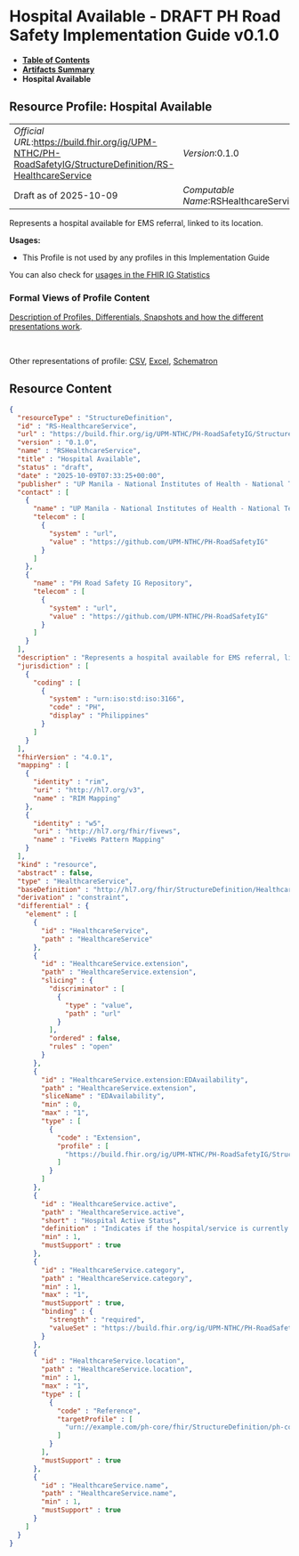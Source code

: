 # Hospital Available - DRAFT PH Road Safety Implementation Guide v0.1.0

* [**Table of Contents**](toc.md)
* [**Artifacts Summary**](artifacts.md)
* **Hospital Available**

## Resource Profile: Hospital Available 

| | |
| :--- | :--- |
| *Official URL*:https://build.fhir.org/ig/UPM-NTHC/PH-RoadSafetyIG/StructureDefinition/RS-HealthcareService | *Version*:0.1.0 |
| Draft as of 2025-10-09 | *Computable Name*:RSHealthcareService |

 
Represents a hospital available for EMS referral, linked to its location. 

**Usages:**

* This Profile is not used by any profiles in this Implementation Guide

You can also check for [usages in the FHIR IG Statistics](https://packages2.fhir.org/xig/example.fhir.ph.roadsafety|current/StructureDefinition/RS-HealthcareService)

### Formal Views of Profile Content

 [Description of Profiles, Differentials, Snapshots and how the different presentations work](http://build.fhir.org/ig/FHIR/ig-guidance/readingIgs.html#structure-definitions). 

 

Other representations of profile: [CSV](StructureDefinition-RS-HealthcareService.csv), [Excel](StructureDefinition-RS-HealthcareService.xlsx), [Schematron](StructureDefinition-RS-HealthcareService.sch) 



## Resource Content

```json
{
  "resourceType" : "StructureDefinition",
  "id" : "RS-HealthcareService",
  "url" : "https://build.fhir.org/ig/UPM-NTHC/PH-RoadSafetyIG/StructureDefinition/RS-HealthcareService",
  "version" : "0.1.0",
  "name" : "RSHealthcareService",
  "title" : "Hospital Available",
  "status" : "draft",
  "date" : "2025-10-09T07:33:25+00:00",
  "publisher" : "UP Manila - National Institutes of Health - National Telehealth Center",
  "contact" : [
    {
      "name" : "UP Manila - National Institutes of Health - National Telehealth Center",
      "telecom" : [
        {
          "system" : "url",
          "value" : "https://github.com/UPM-NTHC/PH-RoadSafetyIG"
        }
      ]
    },
    {
      "name" : "PH Road Safety IG Repository",
      "telecom" : [
        {
          "system" : "url",
          "value" : "https://github.com/UPM-NTHC/PH-RoadSafetyIG"
        }
      ]
    }
  ],
  "description" : "Represents a hospital available for EMS referral, linked to its location.",
  "jurisdiction" : [
    {
      "coding" : [
        {
          "system" : "urn:iso:std:iso:3166",
          "code" : "PH",
          "display" : "Philippines"
        }
      ]
    }
  ],
  "fhirVersion" : "4.0.1",
  "mapping" : [
    {
      "identity" : "rim",
      "uri" : "http://hl7.org/v3",
      "name" : "RIM Mapping"
    },
    {
      "identity" : "w5",
      "uri" : "http://hl7.org/fhir/fivews",
      "name" : "FiveWs Pattern Mapping"
    }
  ],
  "kind" : "resource",
  "abstract" : false,
  "type" : "HealthcareService",
  "baseDefinition" : "http://hl7.org/fhir/StructureDefinition/HealthcareService",
  "derivation" : "constraint",
  "differential" : {
    "element" : [
      {
        "id" : "HealthcareService",
        "path" : "HealthcareService"
      },
      {
        "id" : "HealthcareService.extension",
        "path" : "HealthcareService.extension",
        "slicing" : {
          "discriminator" : [
            {
              "type" : "value",
              "path" : "url"
            }
          ],
          "ordered" : false,
          "rules" : "open"
        }
      },
      {
        "id" : "HealthcareService.extension:EDAvailability",
        "path" : "HealthcareService.extension",
        "sliceName" : "EDAvailability",
        "min" : 0,
        "max" : "1",
        "type" : [
          {
            "code" : "Extension",
            "profile" : [
              "https://build.fhir.org/ig/UPM-NTHC/PH-RoadSafetyIG/StructureDefinition/ed-availability"
            ]
          }
        ]
      },
      {
        "id" : "HealthcareService.active",
        "path" : "HealthcareService.active",
        "short" : "Hospital Active Status",
        "definition" : "Indicates if the hospital/service is currently active and accepting patients.",
        "min" : 1,
        "mustSupport" : true
      },
      {
        "id" : "HealthcareService.category",
        "path" : "HealthcareService.category",
        "min" : 1,
        "max" : "1",
        "mustSupport" : true,
        "binding" : {
          "strength" : "required",
          "valueSet" : "https://build.fhir.org/ig/UPM-NTHC/PH-RoadSafetyIG/ValueSet/rs-hospital-category"
        }
      },
      {
        "id" : "HealthcareService.location",
        "path" : "HealthcareService.location",
        "min" : 1,
        "max" : "1",
        "type" : [
          {
            "code" : "Reference",
            "targetProfile" : [
              "urn://example.com/ph-core/fhir/StructureDefinition/ph-core-location"
            ]
          }
        ],
        "mustSupport" : true
      },
      {
        "id" : "HealthcareService.name",
        "path" : "HealthcareService.name",
        "min" : 1,
        "mustSupport" : true
      }
    ]
  }
}

```
